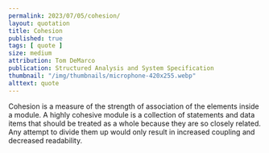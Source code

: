 ```yaml
---
permalink: 2023/07/05/cohesion/
layout: quotation
title: Cohesion
published: true
tags: [ quote ]
size: medium
attribution: Tom DeMarco
publication: Structured Analysis and System Specification
thumbnail: "/img/thumbnails/microphone-420x255.webp"
alttext: quote
---
```


Cohesion is a measure of the strength of association of the elements inside a module. A highly cohesive module is a collection of statements
and data items that should be treated as a whole because they are so closely related. Any attempt to divide them up would only result in
increased coupling and decreased readability.
